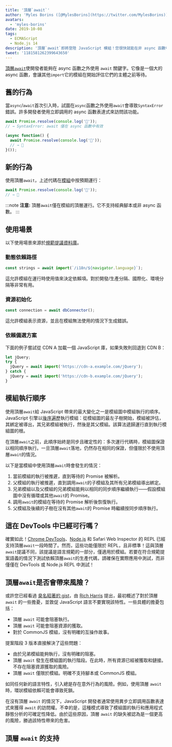 ```yaml
---
title: '頂層`await`'
author: 'Myles Borins ([@MylesBorins](https://twitter.com/MylesBorins))'
avatars:
  - 'myles-borins'
date: 2019-10-08
tags:
  - ECMAScript
  - Node.js 14
description: '頂層`await`即將登陸 JavaScript 模組！您很快就能在非 async 函數中使用 `await`。'
tweet: '1181581262399643650'
---
```

[頂層`await`](https://github.com/tc39/proposal-top-level-await)使開發者能夠在 async 函數之外使用 `await` 關鍵字。它像是一個大的 async 函數，會讓其他`import`它的模組在開始評估它們的主體之前等待。

<!--truncate-->
## 舊的行為

當`async`/`await`首次引入時，試圖在`async`函數之外使用`await`會導致`SyntaxError`錯誤。許多開發者使用立即調用的 async 函數表達式來訪問該功能。

```js
await Promise.resolve(console.log('🎉'));
// → SyntaxError: await 僅在 async 函數中有效

(async function() {
  await Promise.resolve(console.log('🎉'));
  // → 🎉
}());
```

## 新的行為

使用頂層`await`，上述代碼在[模組](/features/modules)中按預期運行：

```js
await Promise.resolve(console.log('🎉'));
// → 🎉
```

:::note
**注意:** 頂層`await`僅在模組的頂層運行。它不支持經典腳本或非 async 函數。
:::

## 使用場景

以下使用場景來源於[規範提議資料庫](https://github.com/tc39/proposal-top-level-await#use-cases)。

### 動態依賴路徑

```js
const strings = await import(`/i18n/${navigator.language}`);
```

這允許模組在運行時使用值來決定依賴項。對於開發/生產分隔、國際化、環境分隔等非常有用。

### 資源初始化

```js
const connection = await dbConnector();
```

這允許模組表示資源，並且在模組無法使用的情況下生成錯誤。

### 依賴備選方案

下面的例子嘗試從 CDN A 加載一個 JavaScript 庫，如果失敗則回退到 CDN B：

```js
let jQuery;
try {
  jQuery = await import('https://cdn-a.example.com/jQuery');
} catch {
  jQuery = await import('https://cdn-b.example.com/jQuery');
}
```

## 模組執行順序

使用頂層`await`給 JavaScript 帶來的最大變化之一是模組圖中模組執行的順序。JavaScript 引擎以[後序遍歷](https://en.wikibooks.org/wiki/A-level_Computing/AQA/Paper_1/Fundamentals_of_algorithms/Tree_traversal#Post-order)執行模組：從模組圖的最左子樹開始，模組被評估，其綁定被導出，其兄弟模組被執行，然後是其父模組。該算法遞歸運行直到執行模組圖的根。

在頂層`await`之前，此順序始終是同步且確定性的：多次運行代碼時，模組圖保證以相同順序執行。一旦頂層`await`落地，仍然存在相同的保證，但僅限於不使用頂層`await`的情況。

以下是當模組中使用頂層`await`時會發生的情況：

1. 當前模組的執行被推遲，直到等待的 Promise 被解析。
1. 父模組的執行被推遲，直到調用`await`的子模組及其所有兄弟模組導出綁定。
1. 兄弟模組以及父模組的兄弟模組能夠以相同的同步順序繼續執行——假設模組圖中沒有循環或其他`await`的 Promise。
1. 調用`await`的模組在等待的 Promise 解析後恢復執行。
1. 父模組及後續的子樹在沒有其他`await`的 Promise 時繼續按同步順序執行。

## 這在 DevTools 中已經可行嗎？

確實如此！[Chrome DevTools](https://developers.google.com/web/updates/2017/08/devtools-release-notes#await)、[Node.js](https://github.com/nodejs/node/issues/13209) 和 Safari Web Inspector 的 REPL 已經支持頂層`await`一段時間了。然而，這些功能僅限於 REPL，且非標準！這與頂層`await`提議不同，該提議是語言規範的一部分，僅適用於模組。若要在符合規範提案語義的情況下測試依賴頂層`await`的生產代碼，請確保在實際應用中測試，而非僅僅在 DevTools 或 Node.js REPL 中測試！

## 頂層`await`是否會帶來風險？

或許您已經看過 [臭名昭著的 gist](https://gist.github.com/Rich-Harris/0b6f317657f5167663b493c722647221)，由 [Rich Harris](https://twitter.com/Rich_Harris) 提出，最初概述了對於頂層 `await` 的一些擔憂，並敦促 JavaScript 語言不要實現該特性。一些具體的擔憂包括：

- 頂層 `await` 可能會阻塞執行。
- 頂層 `await` 可能會阻塞資源的獲取。
- 對於 CommonJS 模組，沒有明確的互操作故事。

提案階段 3 版本直接解決了這些問題：

- 由於兄弟模組能夠執行，沒有明確的阻塞。
- 頂層 `await` 發生在模組圖的執行階段。在此時，所有資源已經被獲取和鏈接。不存在阻塞資源獲取的風險。
- 頂層 `await` 僅限於模組。明確不支持腳本或 CommonJS 模組。

如同任何新的語言特性，引入總是存在意外行為的風險。例如，使用頂層 `await` 時，環狀模組依賴可能會導致死鎖。

在沒有頂層 `await` 的情況下，JavaScript 開發者通常使用異步立即調用函數表達式來獲得 `await` 的訪問權。不幸的是，這種模式導致了模組圖的執行和應用程式靜態分析的可確定性降低。由於這些原因，頂層 `await` 的缺失被認為是一個更高的風險，勝過該特性帶來的危害。

## 頂層 `await` 的支持

<feature-support chrome="89 https://bugs.chromium.org/p/v8/issues/detail?id=9344"
                 firefox="no https://bugzilla.mozilla.org/show_bug.cgi?id=1519100"
                 safari="15 https://bugs.webkit.org/show_bug.cgi?id=202484"
                 nodejs="14"
                 babel="no https://github.com/babel/proposals/issues/44"></feature-support>
